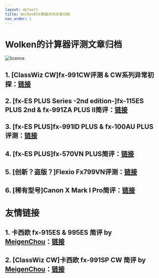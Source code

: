 ```yaml
---
layout: default
title: Wolken的计算器评测文章归档
nav_order: 1
---
```


# **Wolken的计算器评测文章归档**

![licence](https://img.shields.io/badge/License-CC--BY--4.0-orange?style=for-the-badge&logo=contributions)

## 1. \[ClassWiz CW\]fx-991CW评测 & CW系列异常初探：[链接](https://zwolken.github.io/Calc_Review/docs/01_991CW/)

## 2. \[fx-ES PLUS Series -2nd edition-\]fx-115ES PLUS 2nd & fx-991ZA PLUS II简评：[链接](https://zwolken.github.io/Calc_Review/docs/02_991ZAII/)

## 3. \[fx-ES PLUS\]fx-991ID PLUS & fx-100AU PLUS评测：[链接](https://zwolken.github.io/Calc_Review/docs/03_991ID_100AU/)

## 4. \[fx-ES PLUS\]fx-570VN PLUS简评：[链接](https://zwolken.github.io/Calc_Review/docs/04_570VNPLUS/)

## 5. \[创新？盗版？\]Flexio Fx799VN评测：[链接](https://zwolken.github.io/Calc_Review/docs/05_Fx799VN/)

## 6. \[稀有型号\]Canon X Mark I Pro简评：[链接](https://zwolken.github.io/Calc_Review/docs/06_XMarkIPro/)








# 友情链接

## 1. 卡西欧 fx-915ES & 995ES 简评 by [MeigenChou](https://github.com/MeigenChou)：[链接](https://meigenchou.github.io/calc/ES_995_915.html)

## 2. [ClassWiz CW]卡西欧 fx-991SP CW 简评 by [MeigenChou](https://github.com/MeigenChou)：[链接](https://meigenchou.github.io/calc/CW_991SPCW.html)
